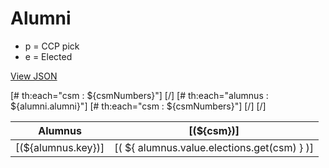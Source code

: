 # Alumni

* p = CCP pick
* e = Elected

[View JSON](/data/alumni.json)

<table>
    <thead>
        <tr>
            <th>Alumnus</th>
            [# th:each="csm : ${csmNumbers}"]
                <th style="min-width: 0;">[(${csm})]</th>
            [/]
        </tr>
    </thead>
    <tbody>
        [# th:each="alumnus : ${alumni.alumni}"]
        <tr>
            <td>[(${alumnus.key})]</td>
            [# th:each="csm : ${csmNumbers}"]
                <td>[( ${ alumnus.value.elections.get(csm) } )]</td>
            [/]
        </tr>
        [/]
    </tbody>
</table>
